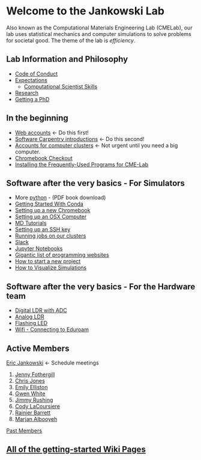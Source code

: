 # Welcome to the Jankowski Lab
Also known as the Computational Materials Engineering Lab (CMELab), our lab uses statistical mechanics and computer simulations to solve problems for societal good. The theme of the lab is *efficiency*.

## Lab Information and Philosophy
* [Code of Conduct](pages/Code_of_Conduct.md)
* [Expectations](pages/Expectations.md)
    * [Computational Scientist Skills](pages/Computational_Scientist_Skills.md)
* [Research](pages/Research.md)
* [Getting a PhD](pages/Getting_a_PhD.md)

## In the beginning
* [Web accounts](pages/Web_accounts.md)  <- Do this first!
* [Software Carpentry introductions](pages/Software_Carpentry_introductions.md)  <- Do this second!
* [Accounts for computer clusters](pages/Accounts_for_computer_clusters.md) <- Not urgent until you need a big computer.
* [Chromebook Checkout](https://docs.google.com/spreadsheets/d/1q09wjk9HKtRtBNhU_heKF84a3awLpIyzw9q8gPIXRqA/edit?usp=sharing)
* [Installing the Frequently-Used Programs for CME-Lab](pages/Installing_the_Frequently-Used_Programs_for_CME-Lab.md)

## Software after the very basics - For Simulators
* More [python](http://bit.ly/2tBTW7W) - (PDF book download)
* [Getting Started With Conda](pages/Getting_Started_With_Conda.md)
* [Setting up a new Chromebook](pages/Setting_up_a_new_Chromebook.md)
* [Setting up an OSX Computer](pages/Setting_up_an_OSX_Computer.md)
* [MD Tutorials](pages/MD_Tutorials.md)
* [Setting up an SSH key](pages/Setting_Up_an_SSH_key.md)
* [Running jobs on our clusters](pages/Running_jobs_on_our_clusters.md)
* [Slack](pages/Slack.md)
* [Jupyter Notebooks](pages/Jupyter_Notebooks.md)
* [Gigantic list of programming websites](https://github.com/sdmg15/Best-websites-a-programmer-should-visit)
* [How to start a new project](pages/How_to_start_a_new_project.md)
* [How to Visualize Simulations](pages/How_to_visualize.md)


## Software after the very basics - For the Hardware team

* [Digital LDR with ADC](https://bitbucket.org/cmelab/raspberry-pi/wiki/Digital%20LDR%20with%20ADC%20Setup)
* [Analog LDR](https://bitbucket.org/cmelab/raspberry-pi/wiki/Analog%20LDR)
* [Flashing LED](https://bitbucket.org/cmelab/raspberry-pi/wiki/Flashing%20LED)
* [Wifi - Connecting to Eduroam](https://bitbucket.org/cmelab/raspberry-pi/wiki/WiFi%20-%20Connecting%20to%20Eduroam)

## Active Members
[Eric Jankowski](pages/Prof_Jankowski.md) <- Schedule meetings

1. [Jenny Fothergill](https://github.com/jennyfothergill)
1. [Chris Jones](https://github.com/chrisjonesBSU)
1. [Emily Elliston](https://github.com/emilyepstein)
1. [Gwen White](https://github.com/gwenwhite)
1. [Jimmy Rushing](https://github.com/JimmyRushing)
1. [Cody LaCoursiere](https://github.com/CodyLacoursiere)
1. [Rainier Barrett](https://github.com/RainierBarrett)
1. [Marjan Albooyeh](https://github.com/marjanAlbouye)

[Past Members](pages/Past_Members.md)

## [All of the getting-started Wiki Pages](pages)
